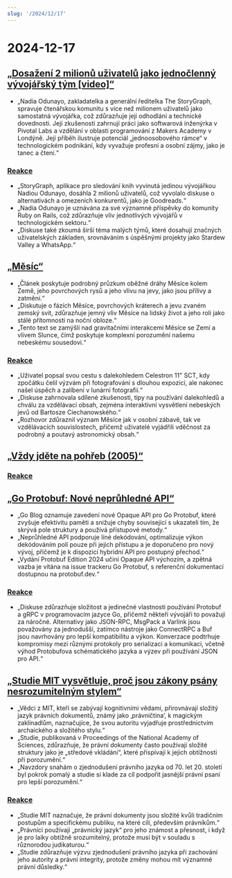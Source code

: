 ```yaml
---
slug: '/2024/12/17'
---
```


# 2024-12-17

## [„Dosažení 2 milionů uživatelů jako jednočlenný vývojářský tým [video]“](https://brightonruby.com/2024/getting-to-2-million-users-as-a-one-woman-dev-team/)

- „Nadia Odunayo, zakladatelka a generální ředitelka The StoryGraph, spravuje čtenářskou komunitu s více než milionem uživatelů jako samostatná vývojářka, což zdůrazňuje její odhodlání a technické dovednosti. Její zkušenosti zahrnují práci jako softwarová inženýrka v Pivotal Labs a vzdělání v oblasti programování z Makers Academy v Londýně. Její příběh ilustruje potenciál „jednoosobového rámce“ v technologickém podnikání, kdy vyvažuje profesní a osobní zájmy, jako je tanec a čtení.“

### [Reakce](https://news.ycombinator.com/item?id=42441333)

- „StoryGraph, aplikace pro sledování knih vyvinutá jedinou vývojářkou Nadiou Odunayo, dosáhla 2 milionů uživatelů, což vyvolalo diskuse o alternativách a omezeních konkurentů, jako je Goodreads.“
- „Nadia Odunayo je uznávána za své významné příspěvky do komunity Ruby on Rails, což zdůrazňuje vliv jednotlivých vývojářů v technologickém sektoru.“
- „Diskuse také zkoumá širší téma malých týmů, které dosahují značných uživatelských základen, srovnáváním s úspěšnými projekty jako Stardew Valley a WhatsApp.“

## [„Měsíc“](https://ciechanow.ski/moon/)

- „Článek poskytuje podrobný průzkum oběžné dráhy Měsíce kolem Země, jeho povrchových rysů a jeho vlivu na jevy, jako jsou přílivy a zatmění.“
- „Diskutuje o fázích Měsíce, povrchových kráterech a jevu zvaném zemský svit, zdůrazňuje jemný vliv Měsíce na lidský život a jeho roli jako stálé přítomnosti na noční obloze.“
- „Tento text se zamýšlí nad gravitačními interakcemi Měsíce se Zemí a vlivem Slunce, čímž poskytuje komplexní porozumění našemu nebeskému sousedovi.“

### [Reakce](https://news.ycombinator.com/item?id=42443229)

- „Uživatel popsal svou cestu s dalekohledem Celestron 11" SCT, kdy zpočátku čelil výzvám při fotografování s dlouhou expozicí, ale nakonec našel úspěch a zalíbení v lunární fotografii.“
- „Diskuse zahrnovala sdílené zkušenosti, tipy na používání dalekohledů a chválu za vzdělávací obsah, zejména interaktivní vysvětlení nebeských jevů od Bartosze Ciechanowského.“
- „Rozhovor zdůraznil význam Měsíce jak v osobní zábavě, tak ve vzdělávacích souvislostech, přičemž uživatelé vyjádřili vděčnost za podrobný a poutavý astronomický obsah.“

## [„Vždy jděte na pohřeb (2005)“](https://www.npr.org/2005/08/08/4785079/always-go-to-the-funeral)

### [Reakce](https://news.ycombinator.com/item?id=42435972)

## [„Go Protobuf: Nové neprůhledné API“](https://go.dev/blog/protobuf-opaque)

- „Go Blog oznamuje zavedení nové Opaque API pro Go Protobuf, které zvyšuje efektivitu paměti a snižuje chyby související s ukazateli tím, že skrývá pole struktury a používá přístupové metody.“
- „Neprůhledné API podporuje líné dekódování, optimalizuje výkon dekódováním polí pouze při jejich přístupu a je doporučeno pro nový vývoj, přičemž je k dispozici hybridní API pro postupný přechod.“
- „Vydání Protobuf Edition 2024 učiní Opaque API výchozím, a zpětná vazba je vítána na issue trackeru Go Protobuf, s referenční dokumentací dostupnou na protobuf.dev.“

### [Reakce](https://news.ycombinator.com/item?id=42434947)

- „Diskuse zdůrazňuje složitost a jedinečné vlastnosti používání Protobuf a gRPC v programovacím jazyce Go, přičemž někteří vývojáři to považují za náročné. Alternativy jako JSON-RPC, MsgPack a Varlink jsou považovány za jednodušší, zatímco nástroje jako ConnectRPC a Buf jsou navrhovány pro lepší kompatibilitu a výkon. Konverzace podtrhuje kompromisy mezi různými protokoly pro serializaci a komunikaci, včetně výhod Protobufova schématického jazyka a výzev při používání JSON pro API.“

## [„Studie MIT vysvětluje, proč jsou zákony psány nesrozumitelným stylem“](https://news.mit.edu/2024/mit-study-explains-laws-incomprehensible-writing-style-0819)

- „Vědci z MIT, kteří se zabývají kognitivními vědami, přirovnávají složitý jazyk právních dokumentů, známý jako ‚právničtina‘, k magickým zaklínadlům, naznačujíce, že svou autoritu vyjadřuje prostřednictvím archaického a složitého stylu.“
- „Studie, publikovaná v Proceedings of the National Academy of Sciences, zdůrazňuje, že právní dokumenty často používají složité struktury jako je „středové vkládání“, které přispívají k jejich obtížnosti při porozumění.“
- „Navzdory snahám o zjednodušení právního jazyka od 70. let 20. století byl pokrok pomalý a studie si klade za cíl podpořit jasnější právní psaní pro lepší porozumění.“

### [Reakce](https://news.ycombinator.com/item?id=42438175)

- „Studie MIT naznačuje, že právní dokumenty jsou složité kvůli tradičním postupům a specifickému publiku, na které cílí, především právníkům.“
- „Právníci používají „právnický jazyk“ pro jeho známost a přesnost, i když je pro laiky obtížně srozumitelný, protože musí být v souladu s různorodou judikaturou.“
- „Studie zdůrazňuje výzvu zjednodušení právního jazyka při zachování jeho autority a právní integrity, protože změny mohou mít významné právní důsledky.“

<head>
  <meta property="og:title" content="„Dosažení 2 milionů uživatelů jako jednočlenný vývojářský tým [video]“" />
  <meta property="og:type" content="website" />
  <meta property="og:image" content="https://og.cho.sh/api/og/?title=%E2%80%9EDosa%C5%BEen%C3%AD%202%20milion%C5%AF%20u%C5%BEivatel%C5%AF%20jako%20jedno%C4%8Dlenn%C3%BD%20v%C3%BDvoj%C3%A1%C5%99sk%C3%BD%20t%C3%BDm%20%5Bvideo%5D%E2%80%9C&subheading=%C3%BAter%C3%BD%2017.%20prosince%202024%3A%20Hacker%20News%20Shrnut%C3%AD" />
</head>
